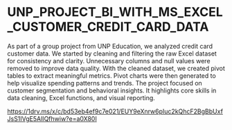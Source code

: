 # UNP_PROJECT_BI_WITH_MS_EXCEL_CUSTOMER_CREDIT_CARD_DATA
As part of a group project from UNP Education, we analyzed credit card customer data.
We started by cleaning and filtering the raw Excel dataset for consistency and clarity.
Unnecessary columns and null values were removed to improve data quality.
With the cleaned dataset, we created pivot tables to extract meaningful metrics.
Pivot charts were then generated to help visualize spending patterns and trends.
The project focused on customer segmentation and behavioral insights.
It highlights core skills in data cleaning, Excel functions, and visual reporting.

https://1drv.ms/x/c/bd53eb4ef9c7e021/EUY9eXnrw6pIuc2kQhcF2BgBbUxfJsS1IVgE5AlIQfhwiw?e=a0X80I
